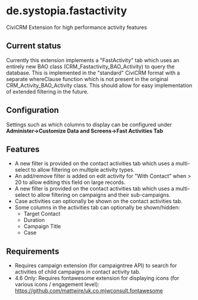 # de.systopia.fastactivity
CiviCRM Extension for high performance activity features

## Current status

Currently this extension implements a "FastActivity" tab which uses an entirely new BAO class (CRM_Fastactivity_BAO_Activity) to query the database.
This is implemented in the "standard" CiviCRM format with a separate whereClause function which is not present in the original CRM_Activity_BAO_Activity class.  This should allow for easy implementation of extended filtering in the future.

## Configuration
Settings such as which columns to display can be configured under __Administer->Customize Data and Screens->Fast Activities Tab__

## Features
- A new filter is provided on the contact activities tab which uses a multi-select to allow filtering on multiple activity types.
- An add/remove filter is added on edit activity for "With Contact" when > 20 to allow editing this field on large records.
- A new filter is provided on the contact activities tab which uses a multi-select to allow filtering on campaigns and their sub-campaigns.
- Case activities can optionally be shown on the contact activities tab.
- Some columns in the activities tab can optionally be shown/hidden:
  - Target Contact 
  - Duration
  - Campaign Title
  - Case

## Requirements
- Requires campaign extension (for campaigntree API) to search for activities of child campaigns in contact activity tab.
- 4.6 Only: Requires fontawesome extension for displaying icons (for various icons / engagement level): https://github.com/mattwire/uk.co.mjwconsult.fontawesome
